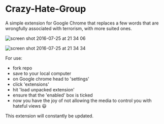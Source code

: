 # Crazy-Hate-Group
A simple extension for Google Chrome that replaces a few words that are wrongfully associated with terrorism, with more suited ones.

![screen shot 2016-07-25 at 21 34 06](https://cloud.githubusercontent.com/assets/14114089/17116748/0a559682-52b1-11e6-892f-aca5887e9681.png)


![screen shot 2016-07-25 at 21 34 34](https://cloud.githubusercontent.com/assets/14114089/17116787/2fd82992-52b1-11e6-80b3-07acc8dfa445.png)


For use:
- fork repo
- save to your local computer
- on Google chrome head to 'settings'
- click 'extensions'
- hit 'load unpacked extension'
- ensure that the 'enabled' box is ticked
- now you have the joy of not allowing the media to control you with hateful views 😃


This extension will constantly be updated.
